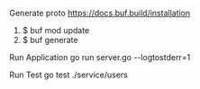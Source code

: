 Generate proto
https://docs.buf.build/installation
1. $ buf mod update
2. $ buf generate

Run Application
go run server.go --logtostderr=1

Run Test
go test ./service/users